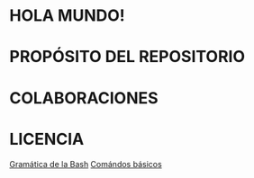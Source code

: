 # HOLA MUNDO!

# PROPÓSITO DEL REPOSITORIO

# COLABORACIONES

# LICENCIA

[Gramática de la Bash](DOC/gramatica.md)
[Comándos básicos](DOC/comandos1.md)
